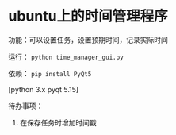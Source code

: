 # ubuntu上的时间管理程序

功能：可以设置任务，设置预期时间，记录实际时间

运行： ```python time_manager_gui.py ```

依赖： ```pip install PyQt5``` 

[python 3.x pyqt 5.15]

待办事项：
1. 在保存任务时增加时间戳
